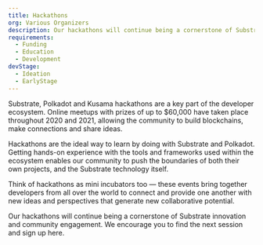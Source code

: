 ```yaml
---
title: Hackathons
org: Various Organizers
description: Our hackathons will continue being a cornerstone of Substrate innovation and community engagement. We encourage you to find the next session and sign up here.
requirements:
  - Funding
  - Education
  - Development
devStage:
  - Ideation
  - EarlyStage
---
```


Substrate, Polkadot and Kusama hackathons are a key part of the developer ecosystem. Online meetups with prizes of up to $60,000 have taken place throughout 2020 and 2021, allowing the community to build blockchains, make connections and share ideas.

Hackathons are the ideal way to learn by doing with Substrate and Polkadot. Getting hands-on experience with the tools and frameworks used within the ecosystem enables our community to push the boundaries of both their own projects, and the Substrate technology itself.

Think of hackathons as mini incubators too — these events bring together developers from all over the world to connect and provide one another with new ideas and perspectives that generate new collaborative potential.

Our hackathons will continue being a cornerstone of Substrate innovation and community engagement. We encourage you to find the next session and sign up here.

